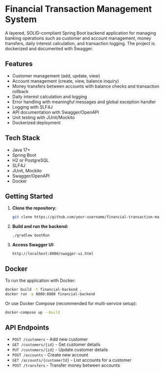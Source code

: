 # Financial Transaction Management System

A layered, SOLID-compliant Spring Boot backend application for managing banking operations such as customer and account management, money transfers, daily interest calculation, and transaction logging. The project is dockerized and documented with Swagger.

## Features

- Customer management (add, update, view)
- Account management (create, view, balance inquiry)
- Money transfers between accounts with balance checks and transaction rollback
- Daily interest calculation and logging
- Error handling with meaningful messages and global exception handler
- Logging with SLF4J
- API documentation with Swagger/OpenAPI
- Unit testing with JUnit/Mockito
- Dockerized deployment

## Tech Stack

- Java 17+
- Spring Boot
- H2 or PostgreSQL
- SLF4J
- JUnit, Mockito
- Swagger/OpenAPI
- Docker

## Getting Started

1. **Clone the repository:**
   ```bash
   git clone https://github.com/your-username/financial-transaction-management-system.git
   ```
2. **Build and run the backend:**
   ```bash
   ./gradlew bootRun
   ```
3. **Access Swagger UI:**
   ```
   http://localhost:8080/swagger-ui.html
   ```

## Docker

To run the application with Docker:
```bash
docker build -t financial-backend .
docker run -p 8080:8080 financial-backend
```

Or use Docker Compose (recommended for multi-service setup):
```bash
docker-compose up --build
```

## API Endpoints

- `POST /customers` - Add new customer
- `GET /customers/{id}` - Get customer details
- `PUT /customers/{id}` - Update customer details
- `POST /accounts` - Create new account
- `GET /accounts/{customerId}` - List accounts for a customer
- `POST /transfers` - Transfer money between accounts

